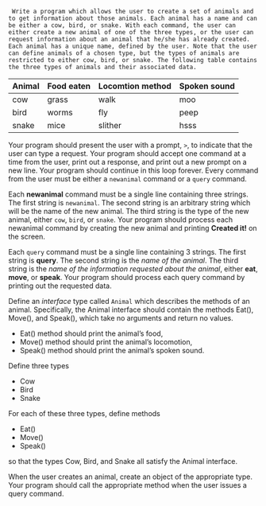 ``` Write a program which allows the user to create a set of animals and to get information about those animals. Each animal has a name and can be either a cow, bird, or snake. With each command, the user can either create a new animal of one of the three types, or the user can request information about an animal that he/she has already created. Each animal has a unique name, defined by the user. Note that the user can define animals of a chosen type, but the types of animals are restricted to either cow, bird, or snake. The following table contains the three types of animals and their associated data.```

|Animal	| Food eaten | Locomtion method | Spoken sound |
|-------|------------|------------------|--------------|
cow | grass | walk | moo|
bird | worms | fly | peep|
snake | mice | slither | hsss| 

Your program should present the user with a prompt, `>`,
to indicate that the user can type a request. 
Your program should accept one command at a time from the user, 
print out a response, and print out a new prompt on a new line. 
Your program should continue in this loop forever. 
Every command from the user must be either a `newanimal` command or a `query` command.

Each **newanimal** command must be a single line containing three strings. 
The first string is `newanimal`. The second string is an arbitrary string 
which will be the name of the new animal. The third string is the type of the new animal,
either `cow`, `bird`, or `snake`.  Your program should process each newanimal command 
by creating the new animal and printing **Created it!** on the screen.

Each `query` command must be a single line containing 3 strings.
The first string is **query**. The second string is the *name of the animal*.
The third string is the *name of the information requested about the animal*, 
either **eat**, **move**, or **speak**. Your program should process each query
command by printing out the requested data.

Define an *interface* type called `Animal` which describes the methods of an animal.
Specifically, the Animal interface should contain the methods Eat(), Move(), and Speak(),
which take no arguments and return no values. 
- Eat() method should print the animal’s food, 
- Move() method should print the animal’s locomotion, 
- Speak() method should print the animal’s spoken sound. 
  
Define three types 
  - Cow 
  - Bird
  - Snake 
    
For each of these three types, define methods 
- Eat() 
- Move() 
- Speak() 
  
so that the types Cow, Bird, and Snake all satisfy the Animal interface.

When the user creates an animal, create an object of the appropriate type.
Your program should call the appropriate method when the user issues a query command.
